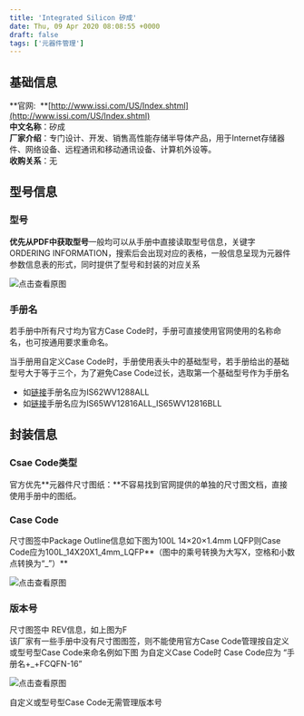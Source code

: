 ```yaml
---
title: 'Integrated Silicon 矽成'
date: Thu, 09 Apr 2020 08:08:55 +0000
draft: false
tags: ['元器件管理']
---
```


**基础信息**
--------

**官网:  **[http://www.issi.com/US/Index.shtml](http://www.issi.com/US/Index.shtml)  
**中文名称**：矽成  
**厂家介绍**：专门设计、开发、销售高性能存储半导体产品，用于Internet存储器件、网络设备、远程通讯和移动通讯设备、计算机外设等。  
**收购关系**：无

**型号信息**
--------

### 型号

**优先从PDF中获取型号**一般均可以从手册中直接读取型号信息，关键字ORDERING INFORMATION，搜索后会出现对应的表格，一般信息呈现为元器件参数信息表的形式，同时提供了型号和封装的对应关系

![](http://a1024.synology.me:222/images/blog2022/Integrated%20Silicon1.png "点击查看原图")

### **手册名**

若手册中所有尺寸均为官方Case Code时，手册可直接使用官网使用的名称命名，也可按通用要求重命名。

当手册用自定义Case Code时，手册使用表头中的基础型号，若手册给出的基础型号大于等于三个，为了避免Case Code过长，选取第一个基础型号作为手册名

*   如[链接](http://www.issi.com/WW/pdf/62WV1288ALL.pdf)手册名应为IS62WV1288ALL
*   如[链接](http://www.issiusa.com/pdf/65WV12816ALL_BLL.pdf)手册名应为IS65WV12816ALL\_IS65WV12816BLL 

**封装信息**
--------

### **Csae Code类型**

官方优先**元器件尺寸图纸：**不容易找到官网提供的单独的尺寸图文档，直接使用手册中的图纸。

### **Case Code**

尺寸图签中Package Outline信息如下图为100L 14×20×1.4mm LQFP则Case Code应为100L\_14X20X1\_4mm\_LQFP**（图中的乘号转换为大写X，空格和小数点转换为“\_”）**

![](http://a1024.synology.me:222/images/blog2022/Integrated%20Silicon2.png "点击查看原图")

### **版本号**

尺寸图签中 REV信息，如上图为F  
该厂家有一些手册中没有尺寸图图签，则不能使用官方Case Code管理按自定义或型号型Case Code来命名例如下图 为自定义Case Code时 Case Code应为 “手册名+\_+FCQFN-16”

![](http://a1024.synology.me:222/images/blog2022/Integrated%20Silicon3.png "点击查看原图")

自定义或型号型Case Code无需管理版本号